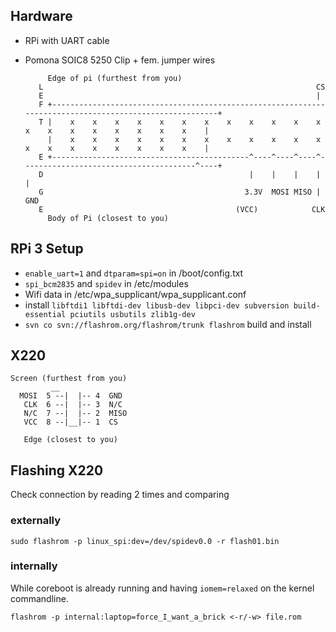 
## Hardware
* RPi with UART cable
* Pomona SOIC8 5250 Clip + fem. jumper wires

		   Edge of pi (furthest from you)
		 L                                                             CS
		 E                                                             |
		 F +--------------------------------------------------------------------------------------------------------+
		 T |    x    x    x    x    x    x    x    x    x    x    x    x    x    x    x    x    x    x    x    x    |
		   |    x    x    x    x    x    x    x    x    x    x    x    x    x    x    x    x    x    x    x    x    |
		 E +--------------------------------------------^----^----^----^---------------------------------------^----+
		 D                                              |    |    |    |                                       |
		 G                                             3.3V  MOSI MISO |                                      GND
		 E                                           (VCC)            CLK
		   Body of Pi (closest to you)

## RPi 3 Setup
* `enable_uart=1` and `dtparam=spi=on` in /boot/config.txt
* `spi_bcm2835` and `spidev` in /etc/modules
* Wifi data in /etc/wpa_supplicant/wpa_supplicant.conf
* install `libftdi1 libftdi-dev libusb-dev libpci-dev subversion build-essential pciutils usbutils zlib1g-dev`
* `svn co svn://flashrom.org/flashrom/trunk flashrom` build and install

## X220
	Screen (furthest from you)
		     __
	  MOSI  5 --|  |-- 4  GND
	   CLK  6 --|  |-- 3  N/C
	   N/C  7 --|  |-- 2  MISO
	   VCC  8 --|__|-- 1  CS

	   Edge (closest to you)

## Flashing X220
Check connection by reading 2 times and comparing

### externally
`sudo flashrom -p linux_spi:dev=/dev/spidev0.0 -r flash01.bin`

### internally
While coreboot is already running and having `iomem=relaxed` on the kernel commandline.

`flashrom -p internal:laptop=force_I_want_a_brick <-r/-w> file.rom`
